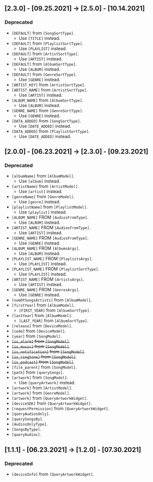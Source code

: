 ## [2.3.0] - [09.25.2021] -> [2.5.0] - [10.14.2021]
### Deprecated
- `[DEFAULT]` from `[SongSortType]`.
    - Use `[TITLE]` instead.
- `[DEFAULT]` from `[PlaylistSortType]`.
    - Use `[PLAYLIST]` instead.
- `[DEFAULT]` from `[ArtistSortType]`.
    - Use `[ARTIST]` instead.
- `[DEFAULT]` from `[AlbumSortType]`.
    - Use `[ALBUM]` instead.
- `[DEFAULT]` from `[GenreSortType]`.
    - Use `[GENRE]` instead.
- `[ARTIST_KEY]` from `[ArtistSortType]`.
- `[ARTIST_NAME]` from `[ArtistSortType]`.
    - Use `[ARTIST]` instead.
- `[ALBUM_NAME]` from `[AlbumSortType]`.
    - Use `[ALBUM]` instead.
- `[GENRE_NAME]` from `[GenreSortType]`.
    - Use `[GENRE]` instead.
- `[DATA_ADDED]` from `[SongSortType]`.
    - Use `[DATE_ADDED]` instead.
- `[DATA_ADDED]` from `[PlaylistSortType]`.
    - Use `[DATE_ADDED]` instead.

## [2.0.0] - [06.23.2021] -> [2.3.0] - [09.23.2021]
### Deprecated
- `[albumName]` from `[AlbumModel]`.
    - Use `[album]` instead.
- `[artistName]` from `[ArtistModel]`.
    - Use `[artist]` instead.
- `[genreName]` from `[GenreModel]`.
    - Use `[genre]` instead.
- `[playlistName]` from `[PlaylistModel]`.
    - Use `[playlist]` instead.
- `[ALBUM_NAME]` FROM `[AudiosFromType]`.
    - Use `[ALBUM]` instead.
- `[ARTIST_NAME]` FROM `[AudiosFromType]`.
    - Use `[ARTIST]` instead.
- `[GENRE_NAME]` FROM `[AudiosFromType]`.
    - Use `[GENRE]` instead.
- `[ALBUM_NAME]` FROM `[AlbumsArgs]`.
    - Use `[ALBUM]` instead.
- `[PLAYLIST_NAME]` FROM `[PlaylistsArgs]`.
    - Use `[PLAYLIST]` instead.
- `[PLAYLIST_NAME]` FROM `[PlaylistSortType]`.
    - Use `[PLAYLIST]` instead.
- `[ARTIST_NAME]` FROM `[ArtistsArgs]`.
    - Use `[ARTIST]` instead.
- `[GENRE_NAME]` FROM `[GenresArgs]`.
    - Use `[GENRE]` instead.
- `[numOfSongsArtists]` from `[AlbumModel]`.
- `[firstYear]` from `[AlbumModel]`.
    - `[FIRST_YEAR]` from `[AlbumSortType]`.
- `[lastYear]` from `[AlbumModel]`.
    - `[LAST_YEAR]` from `[AlbumSortType]`.
- `[release]` from `[DeviceModel]`.
- `[code]` from `[DeviceModel]`.
- `[year]` from `[SongModel]`.
- ~~`[is_alarm]` from `[SongModel]`~~.
- ~~`[is_music]` from `[SongModel]`~~.
- ~~`[is_notification]` from `[SongModel]`~~.
- ~~`[is_ringtone]` from `[SongModel]`~~.
- ~~`[is_podcast]` from `[SongModel]`~~.
- `[file_parent]` from `[SongModel]`.
- `[path]` from `[querySongs]`.
- `[artwork]` from `[SongModel]`.
    - Use `[queryArtwork]` instead.
- `[artwork]` from `[ArtistModel]`.
- `[artwork]` from `[GenreModel]`.
- `[artwork]` from `[QueryArtworkWidget]`.
- `[deviceSDK]` from `[QueryArtworkWidget]`.
- `[requestPermission]` from `[QueryArtworkWidget]`.
- `[queryAudiosOnly]`.
- `[querySongsBy]`.
- `[AudiosOnlyType]`.
- `[SongsByType]`.
- `[queryAudios]`.

## [1.1.1] - [06.23.2021] -> [1.2.0] - [07.30.2021]
### Deprecated
- `[deviceInfo]` from `[QueryArtworkWidget]`.